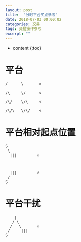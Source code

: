 ```yaml
---
layout: post
title:  "分时平台买点参考"
date: 2018-07-03 00:00:02
categories: 交易
tags: 交易操作参考
excerpt: ""
---
```


* content
{:toc}

# 平台
```
/      \       ×

/\     \/      ×

/\/    \/\     √

/\/\   \/\/    √
```

# 平台相对起点位置
```
S
 \
  |||         ×



  |||         √
 /
S
```



# 平台干扰
```
    |
   / \
  /   \       ×
 /     |||
S
```


